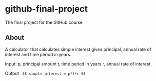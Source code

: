 # github-final-project
The final project for the GitHub course

## About
A calculator that calculates simple interest given principal, annual rate of interest and time period in years.

Input:
   p, principal amount
   t, time period in years
   r, annual rate of interest

Output
 ` $$ simple interest = p*t*r $$`
